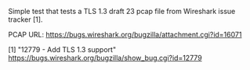 Simple test that tests a TLS 1.3 draft 23 pcap file from Wireshark issue
tracker [1].

PCAP URL:
  https://bugs.wireshark.org/bugzilla/attachment.cgi?id=16071

[1] "12779 - Add TLS 1.3 support"
https://bugs.wireshark.org/bugzilla/show_bug.cgi?id=12779
